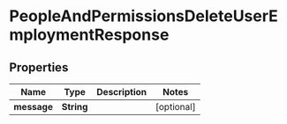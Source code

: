 

# PeopleAndPermissionsDeleteUserEmploymentResponse


## Properties

| Name | Type | Description | Notes |
|------------ | ------------- | ------------- | -------------|
|**message** | **String** |  |  [optional] |



